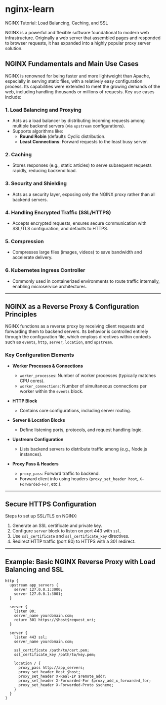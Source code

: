 # nginx-learn
NGINX Tutorial: Load Balancing, Caching, and SSL

NGINX is a powerful and flexible software foundational to modern web infrastructure. Originally a web server that assembled pages and responded to browser requests, it has expanded into a highly popular proxy server solution.

## NGINX Fundamentals and Main Use Cases

NGINX is renowned for being faster and more lightweight than Apache, especially in serving static files, with a relatively easy configuration process. Its capabilities were extended to meet the growing demands of the web, including handling thousands or millions of requests. Key use cases include:

### 1. Load Balancing and Proxying
- Acts as a load balancer by distributing incoming requests among multiple backend servers (via `upstream` configurations).
- Supports algorithms like:
  - **Round Robin** (default): Cyclic distribution.
  - **Least Connections**: Forward requests to the least busy server.

### 2. Caching
- Stores responses (e.g., static articles) to serve subsequent requests rapidly, reducing backend load.

### 3. Security and Shielding
- Acts as a security layer, exposing only the NGINX proxy rather than all backend servers.

### 4. Handling Encrypted Traffic (SSL/HTTPS)
- Accepts encrypted requests, ensures secure communication with SSL/TLS configuration, and defaults to HTTPS.

### 5. Compression
- Compresses large files (images, videos) to save bandwidth and accelerate delivery.

### 6. Kubernetes Ingress Controller
- Commonly used in containerized environments to route traffic internally, enabling microservice architectures.

---

## NGINX as a Reverse Proxy & Configuration Principles

NGINX functions as a reverse proxy by receiving client requests and forwarding them to backend servers. Its behavior is controlled entirely through the configuration file, which employs directives within contexts such as `events`, `http`, `server`, `location`, and `upstream`.

### Key Configuration Elements

- **Worker Processes & Connections**
  - `worker_processes`: Number of worker processes (typically matches CPU cores).
  - `worker_connections`: Number of simultaneous connections per worker within the `events` block.

- **HTTP Block**
  - Contains core configurations, including server routing.

- **Server & Location Blocks**
  - Define listening ports, protocols, and request handling logic.

- **Upstream Configuration**
  - Lists backend servers to distribute traffic among (e.g., Node.js instances).

- **Proxy Pass & Headers**
  - `proxy_pass`: Forward traffic to backend.
  - Forward client info using headers (`proxy_set_header host`, `X-Forwarded-For`, etc.).

---

## Secure HTTPS Configuration

Steps to set up SSL/TLS on NGINX:

1. Generate an SSL certificate and private key.
2. Configure `server` block to listen on port 443 with `ssl`.
3. Use `ssl_certificate` and `ssl_certificate_key` directives.
4. Redirect HTTP traffic (port 80) to HTTPS with a 301 redirect.

---

## Example: Basic NGINX Reverse Proxy with Load Balancing and SSL

```nginx
http {
  upstream app_servers {
    server 127.0.0.1:3000;
    server 127.0.0.1:3001;
  }

  server {
    listen 80;
    server_name yourdomain.com;
    return 301 https://$host$request_uri;
  }

  server {
    listen 443 ssl;
    server_name yourdomain.com;

    ssl_certificate /path/to/cert.pem;
    ssl_certificate_key /path/to/key.pem;

    location / {
      proxy_pass http://app_servers;
      proxy_set_header Host $host;
      proxy_set_header X-Real-IP $remote_addr;
      proxy_set_header X-Forwarded-For $proxy_add_x_forwarded_for;
      proxy_set_header X-Forwarded-Proto $scheme;
    }
  }
}
